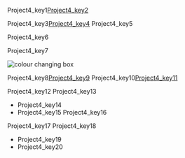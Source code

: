 Project4_key1[Project4_key2](https://drive.google.com/file/d/1Pew8tgx-u7r5CqQo4WE81wZSZyMxsCcB/view?usp=sharing)


Project4_key3[Project4_key4](https://www.w3schools.com/code/tryit.asp?filename=GRQZT8140PE2)
Project4_key5

Project4_key6


Project4_key7


![colour changing box](images/color_changing_box.png)

Project4_key8[Project4_key9](https://github.com/vknayak/JS-projects/blob/main/Project4/index.html)
Project4_key10[Project4_key11](https://github.com/vknayak/JS-projects/blob/main/Project4/script.js)


Project4_key12
Project4_key13
- Project4_key14
- Project4_key15
Project4_key16



Project4_key17
Project4_key18

 
- Project4_key19
- Project4_key20

